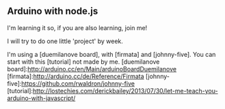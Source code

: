 Arduino with node.js
---------------

I'm learning it so, if you are also learning, join me!

I will try to do one little 'project' by week.

I'm using a [duemilanove board], with [firmata] and [johnny-five]. You can start with this [tutorial] not made by me.
  [duemilanove board]:http://arduino.cc/en/Main/arduinoBoardDuemilanove
  [firmata]:http://arduino.cc/de/Reference/Firmata
  [johnny-five]:https://github.com/rwaldron/johnny-five
  [tutorial]:http://lostechies.com/derickbailey/2013/07/30/let-me-teach-you-arduino-with-javascript/
